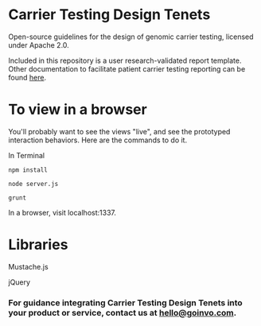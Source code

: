 # Carrier Testing Design Tenets

Open-source guidelines for the design of genomic carrier testing, licensed under Apache 2.0.

Included in this repository is a user research-validated report template. Other documentation to facilitate patient carrier testing reporting can be found [here](https://drive.google.com/folderview?id=0Bz7cDkwBpA67TXN5aHpxQUhOMnc&usp=sharing "Carrier Testing Documentation").

# To view in a browser

You'll probably want to see the views "live", and see the prototyped interaction behaviors.
Here are the commands to do it.

In Terminal

    npm install

    node server.js

    grunt

In a browser, visit localhost:1337.

# Libraries

Mustache.js

jQuery

### For guidance integrating Carrier Testing Design Tenets into your product or service, contact us at hello@goinvo.com. ###
